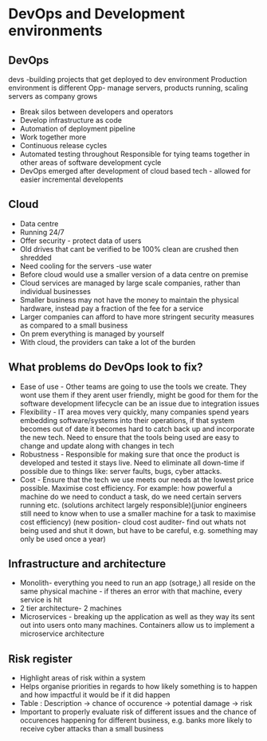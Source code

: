 # DevOps and Development environments

## DevOps
devs -building projects that get deployed to dev environment
Production  environment is different
Opp- manage servers, products running, scaling servers as company grows
* Break silos between developers and operators
* Develop infrastructure as code
* Automation of deployment pipeline
* Work together more
* Continuous release cycles
* Automated testing throughout
Responsible for tying teams together in other areas of software development cycle
* DevOps emerged after development of cloud based tech - allowed for easier incremental developents
## Cloud
* Data centre
* Running 24/7
* Offer security - protect data of users
* Old drives that cant be verified to be 100% clean are crushed then shredded
* Need cooling for the servers -use water
* Before cloud would use a smaller version of a data centre on premise
* Cloud services are managed by large scale companies, rather than individual businesses
* Smaller business may not have the money to maintain the physical hardware, instead pay a fraction of the fee for a service
* Larger companies can afford to have more stringent security measures as compared to a small business
* On prem everything is managed by yourself
* With cloud, the providers can take a lot of the burden

## What problems do DevOps look to fix?
* Ease of use - Other teams are going to use the tools we create. They wont use them if they arent user friendly, might be good for them for the software development lifecycle can be an issue due to integration issues
* Flexibility - IT area moves very quickly, many companies spend years embedding software/systems into their operations, if that system becomes out of date it becomes hard to catch back up and incorporate the new tech. Need to ensure that the tools being used are easy to change and update along with changes in tech
* Robustness - Responsible for making sure that once the product is developed and tested it stays live. Need to eliminate all down-time if possible due to things like: server faults, bugs, cyber attacks.
* Cost - Ensure that the tech we use meets our needs at the lowest price possible. Maximise cost efficiency. For example: how powerful a machine do we need to conduct a task, do we need certain servers running etc. (solutions architect largely responsible)(junior engineers still need to know when to use a smaller machine for a task to maximise cost efficiency) (new position- cloud cost auditer- find out whats not being used and shut it down, but have to be careful, e.g. something may only be used once a year)

## Infrastructure and architecture
* Monolith- everything you need to run an app (sotrage,) all reside on the same physical machine - if theres an error with that machine, every service is hit
* 2 tier architecture- 2 machines
* Microservices - breaking up the application as well as they way its sent out into users onto many machines. Containers allow us to implement a microservice architecture

## Risk register
* Highlight areas of risk within a system
* Helps organise priorities in regards to how likely something is to happen and how impactful it would be if it did happen
* Table : Description -> chance of occurence -> potential damage -> risk
* Important to properly evaluate risk of different issues and the chance of occurences happening for different business, e.g. banks more likely to receive cyber attacks than a small business